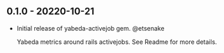 ## 0.1.0 - 20220-10-21

- Initial release of yabeda-activejob gem. @etsenake

  Yabeda metrics around rails activejobs. See Readme for more details.